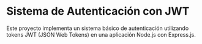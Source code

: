# Sistema de Autenticación con JWT

Este proyecto implementa un sistema básico de autenticación utilizando tokens JWT (JSON Web Tokens) en una aplicación Node.js con Express.js.
